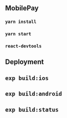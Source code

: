 ## MobilePay

### `yarn install`
### `yarn start`
### `react-devtools`

## Deployment
## `exp build:ios`
## `exp build:android`
## `exp build:status`
